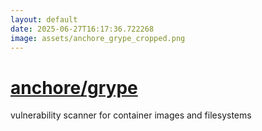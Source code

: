 ```yaml
---
layout: default
date: 2025-06-27T16:17:36.722268
image: assets/anchore_grype_cropped.png
---
```


# [anchore/grype](https://github.com/anchore/grype)

vulnerability scanner for container images and filesystems
